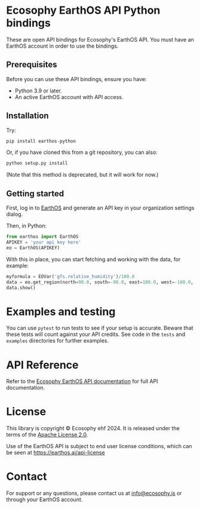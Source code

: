 # Ecosophy EarthOS API Python bindings

These are open API bindings for Ecosophy's EarthOS API. You must have an EarthOS account
in order to use the bindings.

## Prerequisites

Before you can use these API bindings, ensure you have:
 * Python 3.9 or later.
 * An active EarthOS account with API access.

## Installation

Try:
```python
pip install earthos-python
```

Or, if you have cloned this from a git repository, you can also:
```python
python setup.py install
```
(Note that this method is deprecated, but it will work for now.)

## Getting started

First, log in to [EarthOS](https://earthos.ai/) and generate an API key in your organization 
settings dialog. 

Then, in Python:

```python
from earthos import EarthOS
APIKEY = 'your api key here'
eo = EarthOS(APIKEY)
```

With this in place, you can start fetching and working with the data, for example:

```python
myformula = EOVar('gfs.relative_humidity')/100.0
data = eo.get_region(north=90.0, south=-90.0, east=180.0, west=-180.0, formula=myformula)
data.show()
```

# Examples and testing

You can use `pytest` to run tests to see if your setup is accurate. Beware that these tests will count against your API credits. See code in the `tests` and `examples` directories for further examples.

# API Reference

Refer to the [Ecosophy EarthOS API documentation](https://docs.ecosophy.is) for full API documentation.

# License

This library is copyright © Ecosophy ehf 2024. It is released under the terms of the [Apache License 2.0](https://www.apache.org/licenses/LICENSE-2.0).

Use of the EarthOS API is subject to end user license conditions, which can be seen at https://earthos.ai/api-license

# Contact

For support or any questions, please contact us at info@ecosophy.is or through your EarthOS account.
